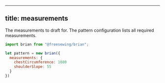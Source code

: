 ***

## title: measurements

The measurements to draft for. The pattern configuration lists all required measurements.

```js
import brian from "@freesewing/brian";

let pattern = new brian({
  measurements: {
    chestCircumference: 1080
    shoulderSlope: 55
  }
})
```
